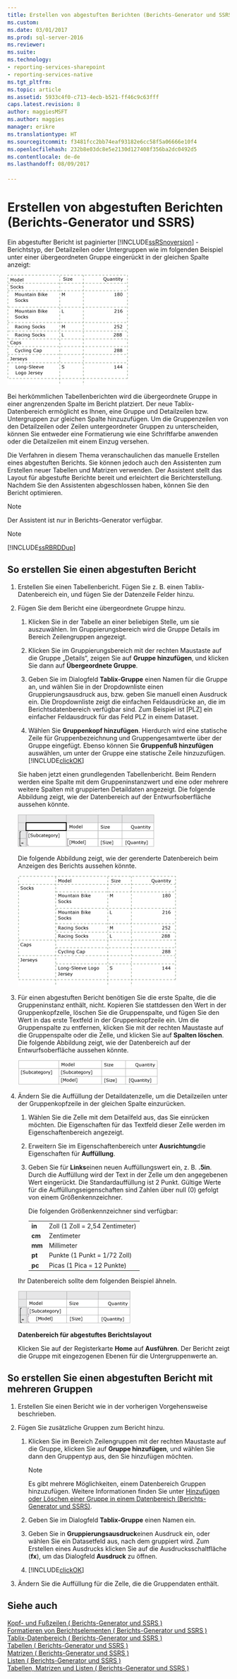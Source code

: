 ```yaml
---
title: Erstellen von abgestuften Berichten (Berichts-Generator und SSRS) | Microsoft Docs
ms.custom: 
ms.date: 03/01/2017
ms.prod: sql-server-2016
ms.reviewer: 
ms.suite: 
ms.technology:
- reporting-services-sharepoint
- reporting-services-native
ms.tgt_pltfrm: 
ms.topic: article
ms.assetid: 5933c4f0-c713-4ecb-b521-ff46c9c63fff
caps.latest.revision: 8
author: maggiesMSFT
ms.author: maggies
manager: erikre
ms.translationtype: HT
ms.sourcegitcommit: f3481fcc2bb74eaf93182e6cc58f5a06666e10f4
ms.openlocfilehash: 232b8e03dc8e5e2130d127408f356ba2dc0492d5
ms.contentlocale: de-de
ms.lasthandoff: 08/09/2017

---
```

# <a name="create-a-stepped-report-report-builder-and-ssrs"></a>Erstellen von abgestuften Berichten (Berichts-Generator und SSRS)
Ein abgestufter Bericht ist paginierter  [!INCLUDE[ssRSnoversion](../../includes/ssrsnoversion-md.md)] -Berichtstyp, der Detailzeilen oder Untergruppen wie im folgenden Beispiel unter einer übergeordneten Gruppe eingerückt in der gleichen Spalte anzeigt:  
  
 ![Gerenderter gestufter Bericht](../../reporting-services/report-design/media/steppedreportrendered.gif "gerenderte abgestuften Bericht")  
  
 Bei herkömmlichen Tabellenberichten wird die übergeordnete Gruppe in einer angrenzenden Spalte im Bericht platziert. Der neue Tablix-Datenbereich ermöglicht es Ihnen, eine Gruppe und Detailzeilen bzw. Untergruppen zur gleichen Spalte hinzuzufügen. Um die Gruppenzeilen von den Detailzeilen oder Zeilen untergeordneter Gruppen zu unterscheiden, können Sie entweder eine Formatierung wie eine Schriftfarbe anwenden oder die Detailzeilen mit einem Einzug versehen.  
  
 Die Verfahren in diesem Thema veranschaulichen das manuelle Erstellen eines abgestuften Berichts. Sie können jedoch auch den Assistenten zum Erstellen neuer Tabellen und Matrizen verwenden. Der Assistent stellt das Layout für abgestufte Berichte bereit und erleichtert die Berichterstellung. Nachdem Sie den Assistenten abgeschlossen haben, können Sie den Bericht optimieren.  
  
> [!NOTE]  
>  Der Assistent ist nur in Berichts-Generator verfügbar.  
  
> [!NOTE]  
>  [!INCLUDE[ssRBRDDup](../../includes/ssrbrddup-md.md)]  
  
## <a name="to-create-a-stepped-report"></a>So erstellen Sie einen abgestuften Bericht  
  
1.  Erstellen Sie einen Tabellenbericht. Fügen Sie z. B. einen Tablix-Datenbereich ein, und fügen Sie der Datenzeile Felder hinzu.  
  
2.  Fügen Sie dem Bericht eine übergeordnete Gruppe hinzu.  
  
    1.  Klicken Sie in der Tabelle an einer beliebigen Stelle, um sie auszuwählen. Im Gruppierungsbereich wird die Gruppe Details im Bereich Zeilengruppen angezeigt.  
  
    2.  Klicken Sie im Gruppierungsbereich mit der rechten Maustaste auf die Gruppe „Details“, zeigen Sie auf **Gruppe hinzufügen**, und klicken Sie dann auf **Übergeordnete Gruppe**.  
  
    3.  Geben Sie im Dialogfeld **Tablix-Gruppe** einen Namen für die Gruppe an, und wählen Sie in der Dropdownliste einen Gruppierungsausdruck aus, bzw. geben Sie manuell einen Ausdruck ein. Die Dropdownliste zeigt die einfachen Feldausdrücke an, die im Berichtsdatenbereich verfügbar sind. Zum Beispiel ist [PLZ] ein einfacher Feldausdruck für das Feld PLZ in einem Dataset.  
  
    4.  Wählen Sie **Gruppenkopf hinzufügen**. Hierdurch wird eine statische Zeile für Gruppenbezeichnung und Gruppengesamtwerte über der Gruppe eingefügt. Ebenso können Sie **Gruppenfuß hinzufügen** auswählen, um unter der Gruppe eine statische Zeile hinzuzufügen. [!INCLUDE[clickOK](../../includes/clickok-md.md)]  
  
     Sie haben jetzt einen grundlegenden Tabellenbericht. Beim Rendern werden eine Spalte mit dem Gruppeninstanzwert und eine oder mehrere weitere Spalten mit gruppierten Detaildaten angezeigt. Die folgende Abbildung zeigt, wie der Datenbereich auf der Entwurfsoberfläche aussehen könnte.  
  
     ![Tabellendatenbereich mit Gruppe](../../reporting-services/report-design/media/tabledataregionwithgroup.gif "Tabellendatenbereich mit Gruppe")  
  
     Die folgende Abbildung zeigt, wie der gerenderte Datenbereich beim Anzeigen des Berichts aussehen könnte.  
  
     ![Gerenderter gruppierter Bericht](../../reporting-services/report-design/media/tablereportrendered.gif "gerenderte gruppierter Bericht")  
  
3.  Für einen abgestuften Bericht benötigen Sie die erste Spalte, die die Gruppeninstanz enthält, nicht. Kopieren Sie stattdessen den Wert in der Gruppenkopfzelle, löschen Sie die Gruppenspalte, und fügen Sie den Wert in das erste Textfeld in der Gruppenkopfzeile ein. Um die Gruppenspalte zu entfernen, klicken Sie mit der rechten Maustaste auf die Gruppenspalte oder die Zelle, und klicken Sie auf **Spalten löschen**. Die folgende Abbildung zeigt, wie der Datenbereich auf der Entwurfsoberfläche aussehen könnte.  
  
     ![Datenbereich mit Gruppenkopfzeile](../../reporting-services/report-design/media/tabledataregiongroupheader.gif "Datenbereich mit Gruppenkopfzeile")  
  
4.  Ändern Sie die Auffüllung der Detaildatenzelle, um die Detailzeilen unter der Gruppenkopfzeile in der gleichen Spalte einzurücken.  
  
    1.  Wählen Sie die Zelle mit dem Detailfeld aus, das Sie einrücken möchten. Die Eigenschaften für das Textfeld dieser Zelle werden im Eigenschaftenbereich angezeigt.  
  
    2.  Erweitern Sie im Eigenschaftenbereich unter **Ausrichtung**die Eigenschaften für **Auffüllung**.  
  
    3.  Geben Sie für **Links**einen neuen Auffüllungswert ein, z. B. **.5in**. Durch die Auffüllung wird der Text in der Zelle um den angegebenen Wert eingerückt. Die Standardauffüllung ist 2 Punkt. Gültige Werte für die Auffüllungseigenschaften sind Zahlen über null (0) gefolgt von einem Größenkennzeichner.  
  
         Die folgenden Größenkennzeichner sind verfügbar:  
  
        |||  
        |-|-|  
        |**in**|Zoll (1 Zoll = 2,54 Zentimeter)|  
        |**cm**|Zentimeter|  
        |**mm**|Millimeter|  
        |**pt**|Punkte (1 Punkt = 1/72 Zoll)|  
        |**pc**|Picas (1 Pica = 12 Punkte)|  
  
     Ihr Datenbereich sollte dem folgenden Beispiel ähneln.  
  
     ![Datenbereich für abgestuftes Bericht](../../reporting-services/report-design/media/steppedreportdataregion.gif "Datenbereich für abgestuften Berichten")  
  
     **Datenbereich für abgestuftes Berichtslayout**  
  
     Klicken Sie auf der Registerkarte **Home** auf **Ausführen**. Der Bericht zeigt die Gruppe mit eingezogenen Ebenen für die Untergruppenwerte an.  
  
## <a name="to-create-a-stepped-report-with-multiple-groups"></a>So erstellen Sie einen abgestuften Bericht mit mehreren Gruppen  
  
1.  Erstellen Sie einen Bericht wie in der vorherigen Vorgehensweise beschrieben.  
  
2.  Fügen Sie zusätzliche Gruppen zum Bericht hinzu.  
  
    1.  Klicken Sie im Bereich Zeilengruppen mit der rechten Maustaste auf die Gruppe, klicken Sie auf **Gruppe hinzufügen**, und wählen Sie dann den Gruppentyp aus, den Sie hinzufügen möchten.  
  
        > [!NOTE]  
        >  Es gibt mehrere Möglichkeiten, einem Datenbereich Gruppen hinzuzufügen. Weitere Informationen finden Sie unter [Hinzufügen oder Löschen einer Gruppe in einem Datenbereich &#40;Berichts-Generator und SSRS&#41;](../../reporting-services/report-design/add-or-delete-a-group-in-a-data-region-report-builder-and-ssrs.md).  
  
    2.  Geben Sie im Dialogfeld **Tablix-Gruppe** einen Namen ein.  
  
    3.  Geben Sie in **Gruppierungsausdruck**einen Ausdruck ein, oder wählen Sie ein Datasetfeld aus, nach dem gruppiert wird. Zum Erstellen eines Ausdrucks klicken Sie auf die Ausdrucksschaltfläche (**fx**), um das Dialogfeld **Ausdruck** zu öffnen.  
  
    4.  [!INCLUDE[clickOK](../../includes/clickok-md.md)]  
  
3.  Ändern Sie die Auffüllung für die Zelle, die die Gruppendaten enthält.  
  
## <a name="see-also"></a>Siehe auch  
 [Kopf- und Fußzeilen &#40; Berichts-Generator und SSRS &#41;](../../reporting-services/report-design/page-headers-and-footers-report-builder-and-ssrs.md)   
 [Formatieren von Berichtselementen &#40; Berichts-Generator und SSRS &#41;](../../reporting-services/report-design/formatting-report-items-report-builder-and-ssrs.md)   
 [Tablix-Datenbereich &#40; Berichts-Generator und SSRS &#41;](../../reporting-services/report-design/tablix-data-region-report-builder-and-ssrs.md)   
 [Tabellen &#40; Berichts-Generator und SSRS &#41;](../../reporting-services/report-design/tables-report-builder-and-ssrs.md)   
 [Matrizen &#40; Berichts-Generator und SSRS &#41;](../../reporting-services/report-design/create-a-matrix-report-builder-and-ssrs.md)   
 [Listen &#40; Berichts-Generator und SSRS &#41;](../../reporting-services/report-design/create-invoices-and-forms-with-lists-report-builder-and-ssrs.md)   
 [Tabellen, Matrizen und Listen &#40; Berichts-Generator und SSRS &#41;](../../reporting-services/report-design/tables-matrices-and-lists-report-builder-and-ssrs.md)  
  
  

